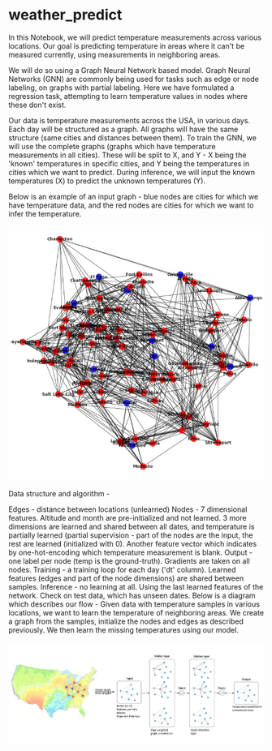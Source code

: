 # weather_predict

In this Notebook, we will predict temperature measurements across various locations. Our goal is predicting temperature in areas where it can't be measured currently, using measurements in neighboring areas.

We will do so using a Graph Neural Network based model. Graph Neural Networks (GNN) are commonly being used for tasks such as edge or node labeling, on graphs with partial labeling. Here we have formulated a regression task, attempting to learn temperature values in nodes where these don't exist.

Our data is temperature measurements across the USA, in various days. Each day will be structured as a graph. All graphs will have the same structure (same cities and distances between them). To train the GNN, we will use the complete graphs (graphs which have temperature measurements in all cities). These will be split to X, and Y - X being the 'known' temperatures in specific cities, and Y being the temperatures in cities which we want to predict. During inference, we will input the known temperatures (X) to predict the unknown temperatures (Y).

Below is an example of an input graph - blue nodes are cities for which we have temperature data, and the red nodes are cities for which we want to infer the temperature.

![Image of graph](cities_dominating_set.PNG)

Data structure and algorithm -

Edges - distance between locations (unlearned)
Nodes - 7 dimensional features. Altitude and month are pre-initialized and not learned. 3 more dimensions are learned and shared between all dates, and temperature is partially learned (partial supervision - part of the nodes are the input, the rest are learned (initialized with 0). Another feature vector which indicates by one-hot-encoding which temperature measurement is blank.
Output - one label per node (temp is the ground-truth). Gradients are taken on all nodes.
Training - a training loop for each day ('dt' column). Learned features (edges and part of the node dimensions) are shared between samples.
Inference - no learning at all. Using the last learned features of the network. Check on test data, which has unseen dates.
Below is a diagram which describes our flow - Given data with temperature samples in various locations, we want to learn the temperature of neighboring areas. We create a graph from the samples, initialize the nodes and edges as described previously. We then learn the missing temperatures using our model.

![Image of Net Scheme](network_scheme.PNG)




